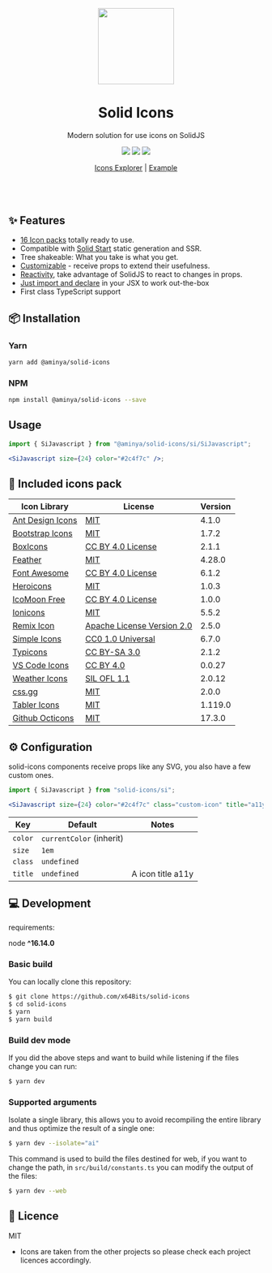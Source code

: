 <p align="center">
<img src="https://assets.solidjs.com/banner?project=icons" height="150">
</p>

<h1 align="center">
Solid Icons
</h1>
<p align="center">
Modern solution for use icons on SolidJS
<p>

<p align="center">
  <a href="https://www.npmjs.com/package/solid-icons?activeTab=versions"><img src="https://badgen.net/npm/v/solid-icons"></a>
  <a href="https://github.com/x64Bits/solid-icons/blob/main/LICENSE"><img src="https://badgen.net/npm/license/solid-icons"></a>
  <a href="https://www.npmjs.com/package/solid-icons"><img src="https://badgen.net/npm/dt/solid-icons"></a>
<p>

<p align="center">
 <a href="https://solid-icons.vercel.app/">Icons Explorer</a> | <a href="https://github.com/x64Bits/solid-icons-web">Example</a>
</p>

<h4 align="center">

</h4>
<br>
<br>

## ✨ Features

- [16 Icon packs](#-included-icons-pack) totally ready to use.
- Compatible with [Solid Start](https://github.com/solidjs/solid-start) static generation and SSR.
- Tree shakeable: What you take is what you get.
- [Customizable](#%EF%B8%8F-configuration) - receive props to extend their usefulness.
- [Reactivity](https://www.youtube.com/watch?v=J70HXl1KhWE), take advantage of SolidJS to react to changes in props.
- [Just import and declare](#usage) in your JSX to work out-the-box
- First class TypeScript support

## 📦 Installation

### Yarn

```bash
yarn add @aminya/solid-icons
```

### NPM

```bash
npm install @aminya/solid-icons --save
```

## Usage

```jsx
import { SiJavascript } from "@aminya/solid-icons/si/SiJavascript";

<SiJavascript size={24} color="#2c4f7c" />;
```

## 🔋 Included icons pack

| Icon Library                                                       | License                                                                 | Version |
| ------------------------------------------------------------------ | ----------------------------------------------------------------------- | ------- |
| [Ant Design Icons](https://github.com/ant-design/ant-design-icons) | [MIT](https://opensource.org/licenses/MIT)                              | 4.1.0   |
| [Bootstrap Icons](https://github.com/twbs/icons)                   | [MIT](https://opensource.org/licenses/MIT)                              | 1.7.2   |
| [BoxIcons](https://github.com/atisawd/boxicons)                    | [CC BY 4.0 License](https://creativecommons.org/licenses/by/4.0/)       | 2.1.1   |
| [Feather](https://feathericons.com/)                               | [MIT](https://github.com/feathericons/feather/blob/master/LICENSE)      | 4.28.0  |
| [Font Awesome](https://fontawesome.com/)                           | [CC BY 4.0 License](https://creativecommons.org/licenses/by/4.0/)       | 6.1.2  |
| [Heroicons](https://github.com/refactoringui/heroicons)            | [MIT](https://github.com/tailwindlabs/heroicons/blob/master/LICENSE)    | 1.0.3   |
| [IcoMoon Free](https://github.com/Keyamoon/IcoMoon-Free)           | [CC BY 4.0 License](https://creativecommons.org/licenses/by/4.0/)       | 1.0.0   |
| [Ionicons](https://ionicons.com/)                                  | [MIT](https://github.com/ionic-team/ionicons/blob/master/LICENSE)       | 5.5.2   |
| [Remix Icon](https://github.com/Remix-Design/RemixIcon)            | [Apache License Version 2.0](http://www.apache.org/licenses/)           | 2.5.0   |
| [Simple Icons](https://simpleicons.org/)                           | [CC0 1.0 Universal](https://creativecommons.org/publicdomain/zero/1.0/) | 6.7.0   |
| [Typicons](http://s-ings.com/typicons/)                            | [CC BY-SA 3.0](https://creativecommons.org/licenses/by-sa/3.0/)         | 2.1.2   |
| [VS Code Icons](https://github.com/microsoft/vscode-codicons)      | [CC BY 4.0](https://creativecommons.org/licenses/by/4.0/)               | 0.0.27  |
| [Weather Icons](https://erikflowers.github.io/weather-icons/)      | [SIL OFL 1.1](http://scripts.sil.org/OFL)                               | 2.0.12  |
| [css.gg](https://github.com/astrit/css.gg)                         | [MIT](https://opensource.org/licenses/MIT)                              | 2.0.0   |
| [Tabler Icons](https://github.com/tabler/tabler-icons)             | [MIT](https://opensource.org/licenses/MIT)                              | 1.119.0  |
| [Github Octicons](https://github.com/primer/octicons)              | [MIT](https://opensource.org/licenses/MIT)                              | 17.3.0  |

## ⚙️ Configuration

solid-icons components receive props like any SVG, you also have a few custom ones.

```jsx
import { SiJavascript } from "solid-icons/si";

<SiJavascript size={24} color="#2c4f7c" class="custom-icon" title="a11y" />;
```

| Key     | Default                  | Notes             |
| ------- | ------------------------ | ----------------- |
| `color` | `currentColor` (inherit) |                   |
| `size`  | `1em`                    |                   |
| `class` | `undefined`              |                   |
| `title` | `undefined`              | A icon title a11y |

## 💻 Development

requirements:

node **^16.14.0**

### Basic build

You can locally clone this repository:

```bash
$ git clone https://github.com/x64Bits/solid-icons
$ cd solid-icons
$ yarn
$ yarn build
```

### Build dev mode

If you did the above steps and want to build while listening if the files change you can run:

```bash
$ yarn dev
```

### Supported arguments

Isolate a single library, this allows you to avoid recompiling the entire library and thus optimize the result of a single one:

```bash
$ yarn dev --isolate="ai"
```

This command is used to build the files destined for web, if you want to change the path, in `src/build/constants.ts` you can modify the output of the files:

```bash
$ yarn dev --web
```

## 📝 Licence

MIT

- Icons are taken from the other projects so please check each project licences accordingly.
